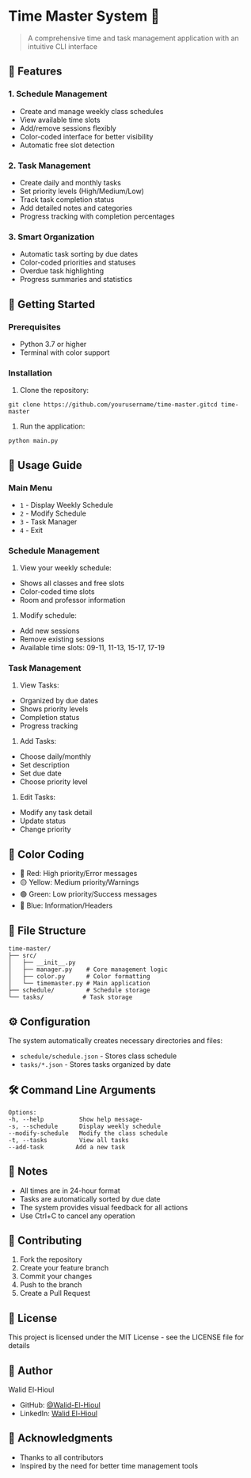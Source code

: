 # Time Master System 📅

> A comprehensive time and task management application with an intuitive CLI interface

## 🌟 Features

### 1. Schedule Management

- Create and manage weekly class schedules
- View available time slots
- Add/remove sessions flexibly
- Color-coded interface for better visibility
- Automatic free slot detection

### 2. Task Management

- Create daily and monthly tasks
- Set priority levels (High/Medium/Low)
- Track task completion status
- Add detailed notes and categories
- Progress tracking with completion percentages

### 3. Smart Organization

- Automatic task sorting by due dates
- Color-coded priorities and statuses
- Overdue task highlighting
- Progress summaries and statistics

## 🚀 Getting Started

### Prerequisites

- Python 3.7 or higher
- Terminal with color support

### Installation

1. Clone the repository:

```
git clone https://github.com/yourusername/time-master.gitcd time-master
```

1. Run the application:

```
python main.py
```

## 📖 Usage Guide

### Main Menu

- `1` - Display Weekly Schedule
- `2` - Modify Schedule
- `3` - Task Manager
- `4` - Exit

### Schedule Management

1. View your weekly schedule:

- Shows all classes and free slots
- Color-coded time slots
- Room and professor information

1. Modify schedule:

- Add new sessions
- Remove existing sessions
- Available time slots: 09-11, 11-13, 15-17, 17-19

### Task Management

1. View Tasks:

- Organized by due dates
- Shows priority levels
- Completion status
- Progress tracking

1. Add Tasks:

- Choose daily/monthly
- Set description
- Set due date
- Choose priority level

1. Edit Tasks:

- Modify any task detail
- Update status
- Change priority

## 🎨 Color Coding

- 🔴 Red: High priority/Error messages
- 🟡 Yellow: Medium priority/Warnings
- 🟢 Green: Low priority/Success messages
- 🔵 Blue: Information/Headers

## 📁 File Structure

```
time-master/
├── src/
│   ├── __init__.py
│   ├── manager.py    # Core management logic
│   ├── color.py      # Color formatting
│   └── timemaster.py # Main application
├── schedule/         # Schedule storage
└── tasks/           # Task storage
```

## ⚙️ Configuration

The system automatically creates necessary directories and files:

- `schedule/schedule.json` - Stores class schedule
- `tasks/*.json` - Stores tasks organized by date

## 🛠️ Command Line Arguments

```
Options:
-h, --help          Show help message-
-s, --schedule      Display weekly schedule
--modify-schedule   Modify the class schedule
-t, --tasks         View all tasks
--add-task         Add a new task
```

## 📝 Notes

- All times are in 24-hour format
- Tasks are automatically sorted by due date
- The system provides visual feedback for all actions
- Use Ctrl+C to cancel any operation

## 🤝 Contributing

1. Fork the repository
1. Create your feature branch
1. Commit your changes
1. Push to the branch
1. Create a Pull Request

## 📄 License

This project is licensed under the MIT License - see the LICENSE file for details

## 👤 Author

Walid El-Hioul

- GitHub: [@Walid-El-Hioul](https://github.com/Walid-El-Hioul)
- LinkedIn: [Walid El-Hioul](https://linkedin.com/in/walid-el-hioul)

## 🙏 Acknowledgments

- Thanks to all contributors
- Inspired by the need for better time management tools

<br>